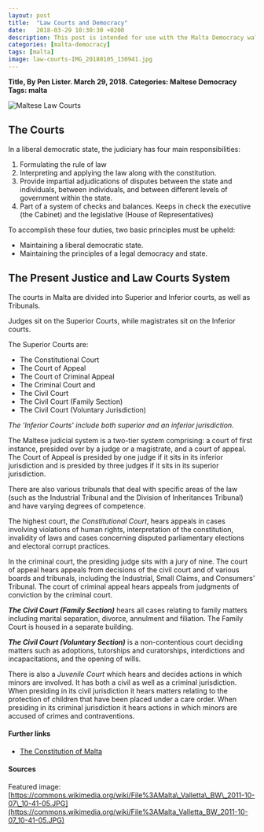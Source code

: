 ```yaml
---
layout: post
title:  "Law Courts and Democracy"
date:   2018-03-29 10:30:30 +0200
description: This post is intended for use with the Malta Democracy walking tour and smart learning activities and was originally only available via the Aurasma AR trigger.
categories: [malta-democracy]
tags: [malta]
image: law-courts-IMG_20180105_130941.jpg
---
```


**Title, By Pen Lister. March 29, 2018. Categories: Maltese Democracy Tags: malta**

![Maltese Law Courts]({{site.baseurl}}/assets/images/law-courts-IMG_20180105_130941.jpg)

## The Courts

In a liberal democratic state, the judiciary has four main responsibilities:

1. Formulating the rule of law
2. Interpreting and applying the law along with the constitution.
3. Provide impartial adjudications of disputes between the state and individuals, between individuals, and between different levels of government within the state.
4. Part of a system of checks and balances. Keeps in check the executive (the Cabinet) and the legislative (House of Representatives)

To accomplish these four duties, two basic principles must be upheld:

- Maintaining a liberal democratic state.
- Maintaining the principles of a legal democracy and state.

## The Present Justice and Law Courts System

The courts in Malta are divided into Superior and Inferior courts, as well as Tribunals.

Judges sit on the Superior Courts, while magistrates sit on the Inferior courts.

The Superior Courts are:

- The Constitutional Court
- The Court of Appeal
- The Court of Criminal Appeal
- The Criminal Court and
- The Civil Court
- The Civil Court (Family Section)
- The Civil Court (Voluntary Jurisdiction)

_The 'Inferior Courts' include both superior and an inferior jurisdiction._

The Maltese judicial system is a two-tier system comprising: a court of first instance, presided over by a judge or a magistrate, and a court of appeal. The Court of Appeal is presided by one judge if it sits in its inferior jurisdiction and is presided by three judges if it sits in its superior jurisdiction.

There are also various tribunals that deal with specific areas of the law (such as the Industrial Tribunal and the Division of Inheritances Tribunal) and have varying degrees of competence.

The highest court, _the Constitutional Court_, hears appeals in cases involving violations of human rights, interpretation of the constitution, invalidity of laws and cases concerning disputed parliamentary elections and electoral corrupt practices.

In the criminal court, the presiding judge sits with a jury of nine. The court of appeal hears appeals from decisions of the civil court and of various boards and tribunals, including the Industrial, Small Claims, and Consumers' Tribunal. The court of criminal appeal hears appeals from judgments of conviction by the criminal court.

_**The Civil Court (Family Section)**_ hears all cases relating to family matters including marital separation, divorce, annulment and filiation. The Family Court is housed in a separate building.

_**The Civil Court (Voluntary Section)**_ is a non-contentious court deciding matters such as adoptions, tutorships and curatorships, interdictions and incapacitations, and the opening of wills.

There is also a _Juvenile Court_ which hears and decides actions in which minors are involved. It has both a civil as well as a criminal jurisdiction. When presiding in its civil jurisdiction it hears matters relating to the protection of children that have been placed under a care order. When presiding in its criminal jurisdiction it hears actions in which minors are accused of crimes and contraventions.

#### Further links

- [The Constitution of Malta](https://en.wikipedia.org/wiki/Constitution_of_Malta)

#### Sources

 Featured image:[https://commons.wikimedia.org/wiki/File%3AMalta\_Valletta\_BW\_2011-10-07\_10-41-05.JPG](https://commons.wikimedia.org/wiki/File%3AMalta_Valletta_BW_2011-10-07_10-41-05.JPG)
